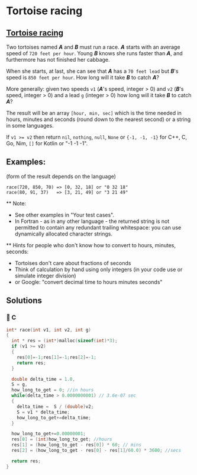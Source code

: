 # Tortoise racing

## [Tortoise racing](https://www.codewars.com/kata/55e2adece53b4cdcb900006c)

Two tortoises named _**A**_ and _**B**_ must run a race. _**A**_ starts with an average speed of `720 feet per hour`. Young _**B**_ knows she runs faster than _**A**_, and furthermore has not finished her cabbage.

When she starts, at last, she can see that _**A**_ has a `70 feet lead` but _**B**_'s speed is `850 feet per hour`. How long will it take _**B**_ to catch _**A**_?

More generally: given two speeds `v1` \(_**A**_'s speed, integer &gt; 0\) and `v2` \(_**B**_'s speed, integer &gt; 0\) and a lead `g` \(integer &gt; 0\) how long will it take _**B**_ to catch _**A**_?

The result will be an array `[hour, min, sec]` which is the time needed in hours, minutes and seconds \(round down to the nearest second\) or a string in some languages.

If `v1 >= v2` then return `nil`, `nothing`, `null`, `None` or `{-1, -1, -1}` for C++, C, Go, Nim, `[]` for Kotlin or "-1 -1 -1".

## Examples:

\(form of the result depends on the language\)

```text
race(720, 850, 70) => [0, 32, 18] or "0 32 18"
race(80, 91, 37)   => [3, 21, 49] or "3 21 49"
```

\*\* Note:

* See other examples in "Your test cases".
* In Fortran - as in any other language - the returned string is not permitted to contain any redundant trailing whitespace: you can use dynamically allocated character strings.

\*\* Hints for people who don't know how to convert to hours, minutes, seconds:

* Tortoises don't care about fractions of seconds
* Think of calculation by hand using only integers \(in your code use or simulate integer division\)
* or Google: "convert decimal time to hours minutes seconds"

## Solutions

### 👴 C

```c
int* race(int v1, int v2, int g)
{
  int * res = (int*)malloc(sizeof(int)*3);
  if (v1 >= v2)
  {
    res[0]=-1;res[1]=-1;res[2]=-1;
    return res;
  }

  double delta_time = 1.0,
  S = g,
  how_long_to_get = 0; //in hours
  while(delta_time > 0.0000000001) // 3.6e-07 sec
  {
    delta_time =  S / (double)v2;
    S = v1 * delta_time;
    how_long_to_get+=delta_time;
  }

  how_long_to_get+=0.00000001;
  res[0] = (int)how_long_to_get; //hours
  res[1] = (how_long_to_get - res[0]) * 60; // mins
  res[2] = (how_long_to_get - res[0] - res[1]/60.0) * 3600; //secs

  return res;
}
```

